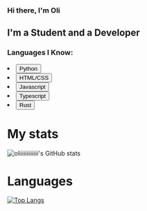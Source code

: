 ### Hi there, I'm Oli

## I'm a Student and a Developer

### Languages I Know:

<ui>
  <li><button border = 2, bgcolor = "#000000">Python</button></li>
  <li><button border = 2, bgcolor = "#000000">HTML/CSS</button></li>
  <li><button border = 2, bgcolor = "#000000">Javascript</button></li>
  <li><button border = 2, bgcolor = "#000000">Typescript</button></li>
  <li><button border = 2, bgcolor = "#000000">Rust</button></li>
</ul>

# My stats

![oliiiiiiiiiiiii's GitHub stats](https://github-readme-stats.vercel.app/api?username=oliiiiiiiiiiiii&count_private=true&show_icons=true&theme=radical)

# Languages

[![Top Langs](https://github-readme-stats.vercel.app/api/top-langs/?username=oliiiiiiiiiiiii&layout=compact)](https://github.com/oliiiiiiiiiiiii/github-readme-stats&theme=monokai)
